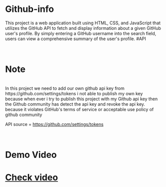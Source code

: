 # Github-info
This project is a web application built using HTML, CSS, and JavaScript that utilizes the GitHub API to fetch and display information about a given GitHub user's profile. By simply entering a GitHub username into the search field, users can view a comprehensive summary of the user's profile.
#API 
<br> <br> <br>
# Note
<br>
In this project we  need to add our own github api key from https://github.com/settings/tokens  i not able to publish my own key because when ever i try to publish this project with my Github api key then  the Github  community has detect the api key and revoke the api key.  because it violates GitHub's terms of service or acceptable use policy of github  community 

API source = https://github.com/settings/tokens
<br> <br> <br> 

<h1>Demo Video<h1> 
<a href="https://www.linkedin.com/posts/karan-mishra-892970247_githubapi-html-css-activity-7190214985627635712-nl0N?trk">Check video </a>

